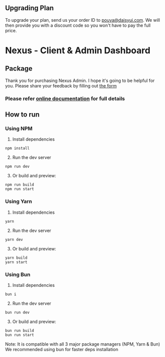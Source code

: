 ## Upgrading Plan

To upgrade your plan, send us your order ID to pouya@daisyui.com.
We will then provide you with a discount code so you won't have to pay the full price.

# Nexus - Client & Admin Dashboard

## Package

Thank you for purchasing Nexus Admin. I hope it's going to be helpful for you.
Please share your feedback by filling out [the form](https://forms.gle/UeX3jgsjFNFcZsq9A)

### Please refer [online documentation](https://nexus.daisyui.com/docs/) for full details

## How to run

### Using NPM

1. Install dependencies

```
npm install
```

2. Run the dev server

```
npm run dev
```

3. Or build and preview:

```
npm run build
npm run start
```

### Using Yarn

1. Install dependencies

```
yarn
```

2. Run the dev server

```
yarn dev
```

3. Or build and preview:

```
yarn build
yarn start
```

### Using Bun

1. Install dependencies

```
bun i
```

2. Run the dev server

```
bun run dev
```

3. Or build and preview:

```
bun run build
bun run start
```

Note: It is compatible with all 3 major package managers (NPM, Yarn & Bun)
We recommended using bun for faster deps installation

